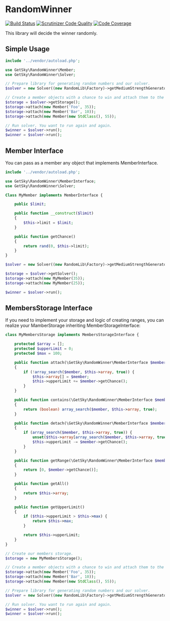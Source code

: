 # RandomWinner
[![Build Status](https://travis-ci.org/JimmDiGrizli/random-winner.svg)](https://travis-ci.org/JimmDiGrizli/random-winner)
[![Scrutinizer Code Quality](https://scrutinizer-ci.com/g/JimmDiGrizli/random-winner/badges/quality-score.png?b=develop)](https://scrutinizer-ci.com/g/JimmDiGrizli/random-winner/?branch=develop)
[![Code Coverage](https://scrutinizer-ci.com/g/JimmDiGrizli/random-winner/badges/coverage.png?b=develop)](https://scrutinizer-ci.com/g/JimmDiGrizli/random-winner/?branch=develop)

This library will decide the winner randomly.

Simple Usage
------------
```php
include '../vendor/autoload.php';

use GetSky\RandomWinner\Member;
use GetSky\RandomWinner\Solver;

// Prepare library for generating random numbers and our solver.
$solver = new Solver((new RandomLib\Factory)->getMediumStrengthGenerator());

// Create a member objects with a chance to win and attach them to the storage.
$storage = $solver->getStorage();
$storage->attach(new Member('Foo', 35));
$storage->attach(new Member('Bar', 10));
$storage->attach(new Member(new StdClass(), 55));

// Run solver. You want to run again and again.
$winner = $solver->run();
$winner = $solver->run();
```

Member Interface
----------------

You can pass as a member any object that implements MemberInterface.

```php
include '../vendor/autoload.php';

use GetSky\RandomWinner\MemberInterface;
use GetSky\RandomWinner\Solver;

Class MyMember implements MemberInterface {

    public $limit;

    public function __construct($limit)
    {
        $this->limit = $limit;
    }

    public function getChance()
    {
        return rand(0, $this->limit);
    }
}

$solver = new Solver((new RandomLib\Factory)->getMediumStrengthGenerator());

$storage = $solver->getSolver();
$storage->attach(new MyMember(35));
$storage->attach(new MyMember(25));

$winner = $solver->run();
```

MembersStorage Interface
-----------------------

If you need to implement your storage and logic of creating ranges, you can realize your MamberStorage inheriting MemberStorageInterface:

```php
class MyMembersStorage implements MembersStorageInterface {

    protected $array = [];
    protected $upperLimit = 0;
    protected $max = 100;

    public function attach(\GetSky\RandomWinner\MemberInterface $member)
    {
        if (!array_search($member, $this->array, true)) {
            $this->array[] = $member;
            $this->upperLimit += $member->getChance();
        }
    }

    public function contains(\GetSky\RandomWinner\MemberInterface $member)
    {
        return (boolean) array_search($member, $this->array, true);
    }

    public function detach(\GetSky\RandomWinner\MemberInterface $member)
    {
        if (array_search($member, $this->array, true)) {
            unset($this->array[array_search($member, $this->array, true)]);
            $this->upperLimit -= $member->getChance();
        }
    }

    public function getRange(\GetSky\RandomWinner\MemberInterface $member)
    {
        return [0, $member->getChance()];
    }

    public function getAll()
    {
        return $this->array;
    }

    public function getUpperLimit()
    {
        if ($this->upperLimit > $this->max) {
            return $this->max;
        }

        return $this->upperLimit;
    }
}
```


```php
// Create our members storage.
$storage = new MyMembersStorage();

// Create a member objects with a chance to win and attach them to the storage.
$storage->attach(new Member('Foo', 35));
$storage->attach(new Member('Bar', 10));
$storage->attach(new Member(new StdClass(), 55));

// Prepare library for generating random numbers and our solver.
$solver = new Solver((new RandomLib\Factory)->getMediumStrengthGenerator(), $storage);

// Run solver. You want to run again and again.
$winner = $solver->run();
$winner = $solver->run();
```
